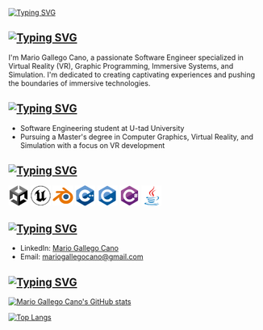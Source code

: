 [![Typing SVG](https://readme-typing-svg.demolab.com?font=Fira+Code&size=40&pause=1000&width=435&lines=Hi+there!+)](https://git.io/typing-svg)

[![Typing SVG](https://readme-typing-svg.demolab.com?font=Fira+Code&size=30&pause=1000&width=435&lines=I'm+Mario+%F0%9F%98%8E)](https://git.io/typing-svg)
---

I'm Mario Gallego Cano, a passionate Software Engineer specialized in Virtual Reality (VR), Graphic Programming, Immersive Systems, and Simulation. I'm dedicated to creating captivating experiences and pushing the boundaries of immersive technologies.


[![Typing SVG](https://readme-typing-svg.demolab.com?font=Fira+Code&pause=1000&width=435&lines=%F0%9F%8E%93+Education)](https://git.io/typing-svg)
---
- Software Engineering student at U-tad University
- Pursuing a Master's degree in Computer Graphics, Virtual Reality, and Simulation with a focus on VR development


[![Typing SVG](https://readme-typing-svg.demolab.com?font=Fira+Code&pause=1000&width=435&lines=%E2%9A%99%EF%B8%8F+Skills+and+Technologies)](https://git.io/typing-svg)
---
<p align="left">
  <img src="https://raw.githubusercontent.com/devicons/devicon/master/icons/unity/unity-original.svg" alt="unity" width="40" height="40"/>
  <img src="https://raw.githubusercontent.com/devicons/devicon/master/icons/unrealengine/unrealengine-original.svg" alt="unreal" width="40" height="40"/>
  <img src="https://raw.githubusercontent.com/devicons/devicon/master/icons/blender/blender-original.svg" alt="blender" width="40" height="40"/>
  <img src="https://raw.githubusercontent.com/devicons/devicon/master/icons/cplusplus/cplusplus-original.svg" alt="cplusplus" width="40" height="40"/>
  <img src="https://raw.githubusercontent.com/devicons/devicon/master/icons/c/c-original.svg" alt="c" width="40" height="40"/>
  <img src="https://raw.githubusercontent.com/devicons/devicon/master/icons/csharp/csharp-original.svg" alt="csharp" width="40" height="40"/>
  <img src="https://raw.githubusercontent.com/devicons/devicon/master/icons/java/java-original.svg" alt="java" width="40" height="40"/>
</p>


[![Typing SVG](https://readme-typing-svg.demolab.com?font=Fira+Code&pause=1000&width=435&lines=%F0%9F%93%AB+Get+in+Touch)](https://git.io/typing-svg)
---
- LinkedIn: [Mario Gallego Cano](https://www.linkedin.com/in/mario-gallego-cano/)
- Email: mariogallegocano@gmail.com

              
[![Typing SVG](https://readme-typing-svg.demolab.com?font=Fira+Code&pause=1000&width=435&lines=%F0%9F%93%88+GitHub+Stats)](https://git.io/typing-svg)
---
[![Mario Gallego Cano's GitHub stats](https://github-readme-stats.vercel.app/api?username=Ie-Karma&show_icons=true&theme=highcontrast&count_private=true)](https://github.com/Ie-Karma/github-readme-stats)

[![Top Langs](https://github-readme-stats.vercel.app/api/top-langs/?username=Ie-Karma&hide_progress=false&show_icons=true&theme=highcontrast&count_private=true)](https://github.com/Ie-Karma/github-readme-stats)
